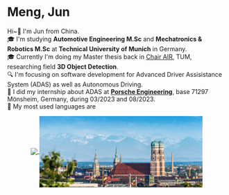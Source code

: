 # Meng, Jun
Hi~:wave: I'm Jun from China.  
:mortar_board: I'm studying **Automotive Engineering M.Sc** and **Mechatronics & Robotics M.Sc** at **Technical University of Munich** in Germany.  
🎓 Currently I'm doing my Master thesis back in [Chair AIR](https://www.ce.cit.tum.de/air/home/), TUM, researching field **3D Object Detection**.  
:mag: I'm focusing on software development for Advanced Driver Assisistance System (ADAS) as well as Autonomous Driving.  
:briefcase: I did my internship about ADAS at **[Porsche Engineering](https://www.porscheengineering.com/peg/en/)**, base 71297 Mönsheim, Germany, during 03/2023 and 08/2023.  
:beginner: My most used languages are

<!-- <a href="https://github.com/search?q=user%3Ajunmeng6025+language%3Apython"><img alt="Python" src="https://img.shields.io/badge/Python-14354C.svg?logo=python&logoColor=white"></a>
<a href="https://github.com/search?q=user%3Ajunmeng6025+language%3Acpp"><img alt="C++" src="https://img.shields.io/badge/C++-blue.svg?logo=c%2B%2B&logoColor=white"></a>.
And I have pretty much experience on ROS and ROS2. -->

<!--
status card referred from
https://github.com/anuraghazra/github-readme-stats
-->
<!-- ![Anurag's GitHub stats](https://github-readme-stats.vercel.app/api?username=junmeng6025&show_icons=true&hide=prs) -->
<!-- ![Top Langs](https://github-readme-stats.vercel.app/api/top-langs/?username=junmeng6025&layout=compact&hide=jupyter%20notebook) -->
<div align='center'>
  <a href="https://github.com/anuraghazra/github-readme-stats">
    <img align="center" src="https://github-readme-stats.vercel.app/api/top-langs/?username=junmeng6025&langs_count=6&layout=compact&hide=jupyter%20notebook,CMake,Makefile"/>
  </a>
  <a href="munich.png">
    <img align="center" src="munich-small.png" height="165"/>
  </a>
</div>  

<!-- https://www.webfx.com/tools/emoji-cheat-sheet/ -->
<!-- I have experience & interest in:
- Application of Deep Learning / CV in Autonomous Driving
- ROS, ROS2 software development
- Stereo depth estimation
- AprilTag detection
- A html beginner, trying to build a personal homepage -->

<!---
junmeng6025/junmeng6025 is a ✨ special ✨ repository because its `README.md` (this file) appears on your GitHub profile.
You can click the Preview link to take a look at your changes.
--->
